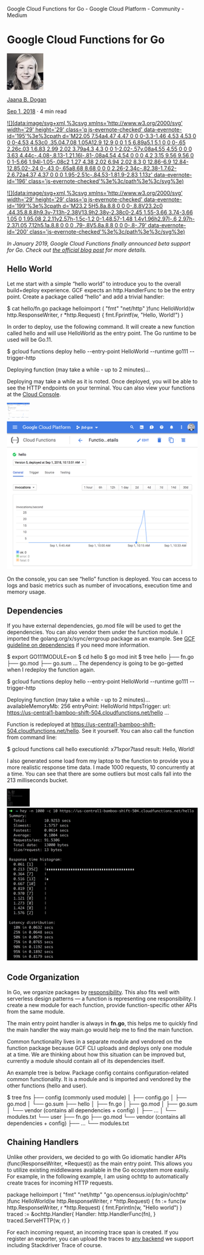 Google Cloud Functions for Go - Google Cloud Platform - Community - Medium

# Google Cloud Functions for Go

[![1*O8Ky4z8o_t8K0EwfnJ-M1A.jpeg](../_resources/94ceae5fa98a8c82d727b125bd3cf7cc.jpg)](https://medium.com/@rakyll?source=post_page-----57e4af9b10da----------------------)

[Jaana B. Dogan](https://medium.com/@rakyll?source=post_page-----57e4af9b10da----------------------)

[Sep 1, 2018](https://medium.com/google-cloud/google-cloud-functions-for-go-57e4af9b10da?source=post_page-----57e4af9b10da----------------------) · 4 min read

[![](data:image/svg+xml,%3csvg xmlns='http://www.w3.org/2000/svg' width='29' height='29' class='q js-evernote-checked' data-evernote-id='195'%3e%3cpath d='M22.05 7.54a4.47 4.47 0 0 0-3.3-1.46 4.53 4.53 0 0 0-4.53 4.53c0 .35.04.7.08 1.05A12.9 12.9 0 0 1 5 6.89a5.1 5.1 0 0 0-.65 2.26c.03 1.6.83 2.99 2.02 3.79a4.3 4.3 0 0 1-2.02-.57v.08a4.55 4.55 0 0 0 3.63 4.44c-.4.08-.8.13-1.21.16l-.81-.08a4.54 4.54 0 0 0 4.2 3.15 9.56 9.56 0 0 1-5.66 1.94l-1.05-.08c2 1.27 4.38 2.02 6.94 2.02 8.3 0 12.86-6.9 12.84-12.85.02-.24 0-.43 0-.65a8.68 8.68 0 0 0 2.26-2.34c-.82.38-1.7.62-2.6.72a4.37 4.37 0 0 0 1.95-2.51c-.84.53-1.81.9-2.83 1.13z' data-evernote-id='196' class='js-evernote-checked'%3e%3c/path%3e%3c/svg%3e)](https://medium.com/p/57e4af9b10da/share/twitter?source=post_actions_header---------------------------)

[![](data:image/svg+xml,%3csvg xmlns='http://www.w3.org/2000/svg' width='29' height='29' class='q js-evernote-checked' data-evernote-id='199'%3e%3cpath d='M23.2 5H5.8a.8.8 0 0 0-.8.8V23.2c0 .44.35.8.8.8h9.3v-7.13h-2.38V13.9h2.38v-2.38c0-2.45 1.55-3.66 3.74-3.66 1.05 0 1.95.08 2.2.11v2.57h-1.5c-1.2 0-1.48.57-1.48 1.4v1.96h2.97l-.6 2.97h-2.37l.05 7.12h5.1a.8.8 0 0 0 .79-.8V5.8a.8.8 0 0 0-.8-.79' data-evernote-id='200' class='js-evernote-checked'%3e%3c/path%3e%3c/svg%3e)](https://medium.com/p/57e4af9b10da/share/facebook?source=post_actions_header---------------------------)

*In January 2019, Google Cloud Functions finally announced beta support for Go. Check out *[*the official blog post*](https://cloud.google.com/blog/products/application-development/cloud-functions-go-1-11-is-now-a-supported-language)* for more details.*

## Hello World

Let me start with a simple “hello world” to introduce you to the overall build+deploy experience. GCF expects an http.HandlerFunc to be the entry point. Create a package called “hello” and add a trivial handler:

$ cat hello/fn.go
package helloimport (
"fmt"
"net/http"
)func HelloWorld(w http.ResponseWriter, r *http.Request) {
fmt.Fprintf(w, "Hello, World!")
}

In order to deploy, use the following command. It will create a new function called hello and will use HelloWorld as the entry point. The Go runtime to be used will be Go.11.

$ gcloud functions deploy hello --entry-point HelloWorld --runtime go111 --trigger-http

Deploying function (may take a while - up to 2 minutes)...

Deploying may take a while as it is noted. Once deployed, you will be able to see the HTTP endpoints on your terminal. You can also view your functions at the [Cloud Console](https://console.cloud.google.com/functions/list).

![1*uOH3RWYZoOEarZvHAOxjJg.png](../_resources/b4ba476f2eeefe02321930e467e2483e.png)
![1*uOH3RWYZoOEarZvHAOxjJg.png](../_resources/a0e75534228d69fb45fe0a78ec6f6d26.png)

On the console, you can see “hello” function is deployed. You can access to logs and basic metrics such as number of invocations, execution time and memory usage.

## Dependencies

If you have external dependencies, go.mod file will be used to get the dependencies. You can also vendor them under the function module. I imported the golang.org/x/sync/errgroup package as an example. See [GCF guideline on dependencies](https://cloud.google.com/functions/docs/concepts/go-runtime#specifying_dependencies) if you need more information.

$ export GO111MODULE=on
$ cd hello
$ go mod init
$ tree
hello
├── fn.go
├── go.mod
├── go.sum
...
The dependency is going to be go-getted when I redeploy the function again.

$ gcloud functions deploy hello --entry-point HelloWorld --runtime go111 --trigger-http

Deploying function (may take a while - up to 2 minutes)...
availableMemoryMb: 256
entryPoint: HelloWorld
httpsTrigger:
url: https://us-central1-bamboo-shift-504.cloudfunctions.net/hello
...

Function is redeployed at https://us-central1-bamboo-shift-504.cloudfunctions.net/hello. See it yourself. You can also call the function from command line:

$ gcloud functions call hello
executionId: x71xpor7tasd
result: Hello, World!

I also generated some load from my laptop to the function to provide you a more realistic response time data. I made 1000 requests, 10 concurrently at a time. You can see that there are some outliers but most calls fall into the 213 milliseconds bucket.

![1*9b0hzD9A_n3RhB6tJKQCig.png](../_resources/57546760423aabdfa6d649eea4094fcb.png)
![1*9b0hzD9A_n3RhB6tJKQCig.png](../_resources/f9c5c19c632023bdcf74bac1271790b7.png)

## Code Organization

In Go, we organize packages by [responsibility](https://rakyll.org/style-packages/). This also fits well with serverless design patterns — a function is representing one responsibility. I create a new module for each function, provide function-specific other APIs from the same module.

The main entry point handler is always in **fn.go**, this helps me to quickly find the main handler the way main.go would help me to find the main function.

Common functionality lives in a separate module and vendored on the function package because GCF CLI uploads and deploys only one module at a time. We are thinking about how this situation can be improved but, currently a module should contain all of its dependencies itself.

An example tree is below. Package config contains configuration-related common functionality. It is a module and is imported and vendored by the other functions (hello and user).

$ tree
fns
├── config (commonly used module)
│ ├── config.go
│ ├── go.mod
│ └── go.sum
├── hello
│ ├── fn.go
│ ├── go.mod
│ ├── go.sum
│ └── vendor (contains all dependencies + config)
│ ├── ...
│ └── modules.txt
└── user
├── fn.go
├── go.mod
└── vendor (contains all dependencies + config)
├── ...
└── modules.txt

## Chaining Handlers

Unlike other providers, we decided to go with Go idiomatic handler APIs (func(ResponseWriter, *Request)) as the main entry point. This allows you to utilize existing middlewares available in the Go ecosystem more easily. For example, in the following example, I am using ochttp to automatically create traces for incoming HTTP requests.

package helloimport (
"fmt"
"net/http" "go.opencensus.io/plugin/ochttp"
)func HelloWorld(w http.ResponseWriter, r *http.Request) {
fn := func(w http.ResponseWriter, r *http.Request) {
fmt.Fprintln(w, "Hello world")
}
traced := &ochttp.Handler{
Handler: http.HandlerFunc(fn),
}
traced.ServeHTTP(w, r)
}

For each incoming request, an incoming trace span is created. If you register an exporter, you can upload the traces to [any backend](https://github.com/census-instrumentation/opencensus-go#exporters) we support including Stackdriver Trace of course.